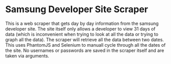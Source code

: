 # Samsung Developer Site Scraper

This is a web scraper that gets day by day information from the samsung developer site. The site itself only allows a developer to view 31 days of data (which is inconvenient when trying to look at all the data or trying to graph all the data). The scraper will retrieve all the data between two dates. This uses PhantomJS and Selenium to manuall cycle through all the dates of the site. No usernames or passwords are saved in the scraper itself and are taken via arguments.